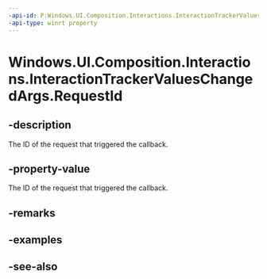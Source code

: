 ```yaml
---
-api-id: P:Windows.UI.Composition.Interactions.InteractionTrackerValuesChangedArgs.RequestId
-api-type: winrt property
---
```


<!-- Property syntax
public int RequestId { get; }
-->

# Windows.UI.Composition.Interactions.InteractionTrackerValuesChangedArgs.RequestId

## -description
The ID of the request that triggered the callback.



## -property-value
The ID of the request that triggered the callback.

## -remarks

## -examples

## -see-also
